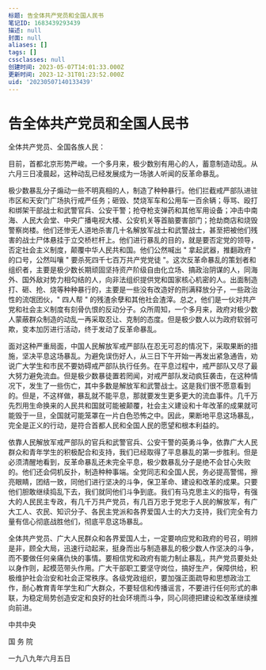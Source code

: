 ```yaml
---
标题: 告全体共产党员和全国人民书
笔记ID: 1683439293439
描述: null
封面: null
aliases: []
tags: []
cssclasses: null
创建时间: 2023-05-07T14:01:33.000Z
更新时间: 2023-12-31T01:23:52.000Z
uid: '20230507140133439'
---
```


# 告全体共产党员和全国人民书

全体共产党员、全国各族人民：

目前，首都北京形势严峻。一个多月来，极少数别有用心的人，蓄意制造动乱。从六月三日凌晨起，这种动乱已经发展成为一场骇人听闻的反革命暴乱。

极少数暴乱分子煽动一些不明真相的人，制造了种种暴行。他们拦截戒严部队进驻市区和天安门广场执行戒严任务；砸毁、焚烧军车和公用车一百余辆；辱骂、殴打和绑架干部战士和武警官兵、公安干警；抢夺枪支弹药和其他军用设备；冲击中南海、人民大会堂、中央广播电视大楼、公安机关等首脑要害部门；抢劫商店和烧毁警察岗楼。他们还惨无人道地杀害几十名解放军战士和武警战士，甚至把被他们残害的战士尸体悬挂于立交桥栏杆上。他们进行暴乱的目的，就是要否定党的领导，否定社会主义制度，颠覆中华人民共和国。他们公然喊出 " 拿起武器，推翻政府 " 的口号，公然叫嚷 " 要杀死四千七百万共产党党徒 "。这次反革命暴乱的策划者和组织者，主要是极少数长期顽固坚持资产阶级自由化立场、搞政治阴谋的人，同海外、国外敌对势力相勾结的人，向非法组织提供党和国家核心机密的人。出面制造打、砸、抢、烧等种种暴行的，主要是一些没有改造好的刑满释放分子，一些政治性的流氓团伙，" 四人帮 " 的残渣余孽和其他社会渣滓。总之，他们是一伙对共产党和社会主义制度有刻骨仇恨的反动分子。众所周知，一个多月来，政府对极少数人蒙蔽群众制造的动乱一再采取忍让、克制的态度。但是极少数人以为政府软弱可欺，变本加厉进行活动，终于发动了反革命暴乱。

面对这种严重局面，中国人民解放军戒严部队在忍无可忍的情况下，采取果断的措施，坚决平息这场暴乱。为避免误伤好人，从三日下午开始一再发出紧急通告，劝说广大学生和市民不要妨碍戒严部队执行任务。在平息过程中，戒严部队又尽了最大努力避免流血。但是极少数暴徒置若罔闻，对戒严部队发动疯狂袭击，在这种情况下，发生了一些伤亡，其中多数是解放军和武警战士。这是我们很不愿意看到的。但是，不这样做，暴乱就不能平息，那就要发生更多更大的流血事件。几千万先烈用生命换来的人民共和国就可能被颠覆，社会主义建设和十年改革的成果就可能毁于一旦，全国就可能笼罩在一片白色恐怖之中。因此，果断地平息这场暴乱，完全是正义的行动，是符合首都人民和全国人民的愿望和根本利益的。

依靠人民解放军戒严部队的官兵和武警官兵、公安干警的英勇斗争，依靠广大人民群众和青年学生的积极配合和支持，我们已经取得了平息暴乱的第一步胜利。但是必须清醒地看到，反革命暴乱还未完全平息，极少数暴乱分子是绝不会甘心失败的。他们还会伺机反扑，制造种种事端。全党同志和全国人民，务必提高警惕，擦亮眼睛，团结一致，同他们进行坚决的斗争，保卫革命、建设和改革的成果。只要他们胆敢继续捣乱下去，我们就同他们斗争到底。我们有马克思主义的指导，有强大的人民民主专政，有几千万共产党员，有几百万忠于党忠于人民的解放军，有广大工人、农民、知识分子、各民主党派和各界爱国人士的大力支持，我们完全有力量有信心彻底战胜他们，彻底平息这场暴乱。

全体共产党员、广大人民群众和各界爱国人士，一定要响应党和政府的号召，明辨是非，顾全大局，迅速行动起来，挺身而出与制造暴乱的极少数人作坚决的斗争，而不要做任何亲痛仇快的事情。要相信党和政府有能力制止暴乱，共产党员要处处以身作则，起模范带头作用。广大干部职工要坚守岗位，搞好生产，保障供给，积极维护社会治安和社会正常秩序。各级党政组织，要加强正面疏导和思想政治工作，耐心教育青年学生和广大群众，不要轻信和传播谣言，不要进行任何形式的串联，为稳定局势创造安定和良好的社会环境而斗争，同心同德把建设和改革继续推向前进。

中共中央

国 务 院

一九八九年六月五日
